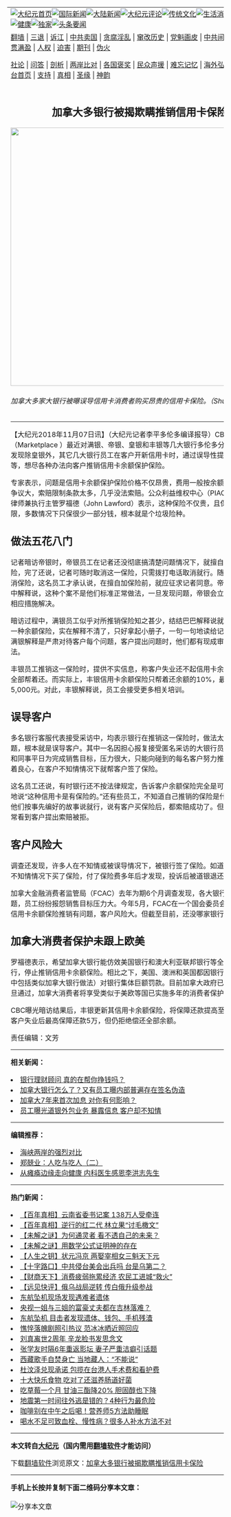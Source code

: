 <a name="1" id="1" target="_blank"></a><span id="1"></span>
<table align=center border="0"><tr><td colspan="2" VALIGN=TOP><a href="https://github.com/mlulcb3960/djy/blob/master/gb/nf1351518.md#1"><img src="https://raw.githubusercontent.com/mlulcb3960/www/master/t/djy/1.jpg" title="大纪元首页" alt="大纪元首页"></a><a href="https://github.com/mlulcb3960/djy/blob/master/gb/n24hr.md#1"><img src="https://raw.githubusercontent.com/mlulcb3960/www/master/t/djy/3.jpg" title="国际新闻" alt="国际新闻"></a><a href="https://github.com/mlulcb3960/djy/blob/master/gb/nsc413.md#1"><img src="https://raw.githubusercontent.com/mlulcb3960/www/master/t/djy/4.jpg" title="大陆新闻" alt="大陆新闻"></a><a href="https://github.com/mlulcb3960/djy/blob/master/gb/news392.md#1"><img src="https://raw.githubusercontent.com/mlulcb3960/www/master/t/djy/5.jpg" title="大纪元评论" alt="大纪元评论"></a><a href="https://github.com/mlulcb3960/djy/blob/master/gb/news2007.md#1"><img src="https://raw.githubusercontent.com/mlulcb3960/www/master/t/djy/6.jpg" title="传统文化" alt="传统文化"></a><a href="https://github.com/mlulcb3960/djy/blob/master/gb/news2008.md#1"><img src="https://raw.githubusercontent.com/mlulcb3960/www/master/t/djy/7.jpg" title="生活消费" alt="生活消费"></a><a href="https://github.com/mlulcb3960/djy/blob/master/gb/ncyule.md#1"><img src="https://raw.githubusercontent.com/mlulcb3960/www/master/t/djy/8.jpg" title="娱乐休闲" alt="娱乐休闲"></a><a href="https://github.com/mlulcb3960/djy/blob/master/gb/nsc1002.md#1"><img src="https://raw.githubusercontent.com/mlulcb3960/www/master/t/djy/9.jpg" title="健康" alt="健康"></a><a href="https://github.com/mlulcb3960/djy/blob/master/gb/nf6092.md#1"><img src="https://raw.githubusercontent.com/mlulcb3960/www/master/t/djy/10a.jpg" title="独家" alt="独家"></a><a href="https://github.com/mlulcb3960/djy/blob/master/gb/nf4514.md#1"><img src="https://raw.githubusercontent.com/mlulcb3960/www/master/t/djy/12a.jpg" title="头条要闻" alt="头条要闻"></a></td></tr>
<tr><td colspan="2" VALIGN=TOP><a target="_blank" href="https://github.com/mlulcb3960/www/blob/master/README.md?zsrh#1">翻墙</a> | <a target="_blank" href="https://github.com/mlulcb3960/djy/blob/master/gb/nf5657.md#1">三退</a> | <a target="_blank" href="https://github.com/mlulcb3960/djy/blob/master/gb/nf6124.md#1">诉江</a> | <a target="_blank" href="https://github.com/mlulcb3960/djy/blob/master/gb/nf1176117.md#1">中共卖国</a> | <a target="_blank" href="https://github.com/mlulcb3960/djy/blob/master/gb/nf5773.md#1">贪腐淫乱</a> | <a target="_blank" href="https://github.com/mlulcb3960/djy/blob/master/gb/nf1176115.md#1">窜改历史</a> | <a target="_blank" href="https://github.com/mlulcb3960/djy/blob/master/gb/nf1176107.md#1">党魁画皮</a> | <a target="_blank" href="https://github.com/mlulcb3960/djy/blob/master/gb/nf1320400.md#1">中共间谍</a> | <a target="_blank" href="https://github.com/mlulcb3960/djy/blob/master/gb/nf1176114.md#1">破坏传统</a> | <a target="_blank" href="https://github.com/mlulcb3960/ntdtv/blob/master/gb/prog447_1.md#1">恶贯满盈</a> | <a target="_blank" href="https://github.com/mlulcb3960/djy/blob/master/gb/ncid278.md#1">人权</a> | <a target="_blank" href="https://github.com/mlulcb3960/djy/blob/master/gb/nf1176111.md#1">迫害</a> | <a target="_blank" href="https://gitlab.com/szzdlab/mh-qikan/blob/master/README.md#1">期刊</a> | <a target="_blank" href="https://github.com/mlulcb3960/djy/blob/master/gb/nf5562.md#1">伪火</a></p><p><a target="_blank" href="https://github.com/mlulcb3960/djy/blob/master/gb/9p.md#1">社论</a> | <a target="_blank" href="https://github.com/mlulcb3960/djy/blob/master/gb/nf4378.md#1">问答</a> | <a target="_blank" href="https://github.com/mlulcb3960/djy/blob/master/gb/nf5792.md#1">剖析</a> | <a target="_blank" href="https://github.com/mlulcb3960/djy/blob/master/gb/nf5735.md#1">两岸比对</a> | <a target="_blank" href="https://github.com/mlulcb3960/djy/blob/master/gb/nf6119.md#1">各国褒奖</a> | <a target="_blank" href="https://github.com/mlulcb3960/djy/blob/master/gb/nf6120.md#1">民众声援</a> | <a target="_blank" href="https://github.com/mlulcb3960/djy/blob/master/gb/nf1188594.md#1">难忘记忆</a> | <a target="_blank" href="https://github.com/mlulcb3960/djy/blob/master/gb/nf3180.md#1">海外弘传</a> | <a target="_blank" href="https://github.com/mlulcb3960/djy/blob/master/gb/nf5410.md#1">万人上访</a> | <a target="_blank" href="https://github.com/mlulcb3960/www/blob/master/README.md?zsrh#1">平台首页</a> | <a target="_blank" href="https://github.com/mlulcb3960/djy/blob/master/gb/nf4386.md#1">支持</a> | <a target="_blank" href="https://github.com/mlulcb3960/djy/blob/master/gb/nf4389.md#1">真相</a> | <a target="_blank" href="https://github.com/mlulcb3960/djy/blob/master/gb/nf5790.md#1">圣缘</a> | <a target="_blank" href="https://github.com/mlulcb3960/djy/blob/master/gb/nf4786.md#1">神韵</a></td></tr>
<tr><td VALIGN=TOP width="626"><h2 align=center>加拿大多银行被揭欺瞒推销信用卡保险</h2>
<img width="600" src="https://i.epochtimes.com/assets/uploads/2018/11/shutterstock_410714692-1-600x400.jpg" />
<h6>加拿大多家大银行被曝误导信用卡消费者购买昂贵的信用卡保险。（Shutterstock）
</h6>
<hr>
	<p>【大纪元2018年11月07日讯】（大纪元记者李平多伦多编译报导）CBC市场调查（Marketplace ）最近对满银、帝银、皇银和丰银等几大银行多伦多分行进行暗访，发现除皇银外，其它几大银行员工在客户开新信用卡时，通过误导性提问和不实信息等，想尽各种办法向客户<ahref="https://github.com/mlulcb3960/djy/blob/master/gb/tag/%E6%8E%A8%E9%94%80.md#1">推销</a>信用卡余额保护保险。</p>
<p>专家表示，问题是信用卡余额保护保险价格不仅昂贵，费用一般按余额比例抽取，且争议大，索赔限制条款太多，几乎没法索赔。公众利益维权中心（PIAC）消费者权利律师兼执行主管罗福德（John Lawford）表示，这种保险不仅贵，且保险范围极其有限，多数情况下只保很少一部分钱，根本就是个垃圾险种。</p>
<h2>做法五花八门</h2>
<p>记者暗访帝银时，帝银员工在记者还没彻底搞清楚问题情况下，就擅自加了这一保险，完了还说，记者可随时取消这一保险，只需拨打电话取消就行。随后记者要求取消保险，这名员工才承认说，在擅自加保险前，就应征求记者同意。帝银在随后声明中解释说，这种个案不是他们标准正常做法，一旦发现问题，帝银会立即调查并采取相应措施解决。</p>
<p>暗访过程中，满银员工似乎对所<ahref="https://github.com/mlulcb3960/djy/blob/master/gb/tag/%E6%8E%A8%E9%94%80.md#1">推销</a>保险知之甚少，结结巴巴解释说就是一种保险，一种余额保险，实在解释不清了，只好拿起小册子，一句一句地读给记者听。对此，满银解释是严肃对待客户每个问题，客户提出问题时，他们都有现成审查和解决办法。</p>
<p>丰银员工推销这一保险时，提供不实信息，称客户失业还不起信用卡余额时，银行会全部帮着还。而实际上，丰银信用卡余额保险只帮着还余额的10%，最多帮着还5,000元。对此，丰银解释说，员工会接受更多相关培训。</p>
<h2>误导客户</h2>
<p>多名银行客服代表接受采访中，均表示银行在推销这一保险时，做法太过，方法有问题，根本就是误导客户。其中一名因担心报复接受匿名采访的大银行员工说，他自己和同事平日为完成销售目标，压力很大，只能向碰到的每名客户努力推销，有时会昧着良心，在客户不知情情况下就帮客户签了保险。</p>
<p>这名员工还说，有时银行还不按法律规定，告诉客户余额保险完全是可选的，只含糊地说“这种信用卡是有保险的。”还有些员工，不知道自己推销的保险是什么，银行只叫他们按事先编好的故事说就行，说有客户买保险后，都索赔成功了。但实际上，他经常看到客户提出索赔被拒。</p>
<h2>客户风险大</h2>
<p>调查还发现，许多人在不知情或被误导情况下，被银行签了保险。如道银有名客户在不知情情况下买了保险，付了保险费多年后才发现，投诉后被道银退还6,000多元。</p>
<p>加拿大金融消费者监管局（FCAC）去年为期6个月调查发现，各大银行销售做法有问题，员工纷纷报怨销售目标压力大。今年5月，FCAC在一个国会委员会上警告，银行信用卡余额保险推销有问题，客户风险大。但截至目前，还没哪家银行因此被罚。</p>
<h2>加拿大消费者保护未跟上欧美</h2>
<p>罗福德表示，希望<ahref="https://github.com/mlulcb3960/djy/blob/master/gb/tag/%E5%8A%A0%E6%8B%BF%E5%A4%A7%E9%93%B6%E8%A1%8C.md#1">加拿大银行</a>能仿效美国银行和澳大利亚联邦银行等全球主要大银行，停止推销信用卡余额保险。相比之下，美国、澳洲和英国都因银行误导客户（其中包括类似加拿大银行做法）对银行集体巨额罚款。目前加拿大政府已拟订新法，一旦通过，加拿大消费者将享受类似于美欧等国已实施多年的消费者保护。</p>
<p>CBC曝光暗访结果后，丰银更新其信用卡余额保险，将保障还款提高至余额的20%，客户失业后最高保障还款5万，但仍拒绝偿还全部余额。</p>
<p>责任编辑：文芳</p>
	
<hr>


<strong>相关新闻：</strong>
<li><a href="https://github.com/mlulcb3960/djy/blob/master/gb/17/4/18/n9050571.md#1">银行理财顾问 真的在帮你挣钱吗？</a></li>
<li><a href="https://github.com/mlulcb3960/djy/blob/master/gb/17/5/31/n9209376.md#1">加拿大银行怎么了？又有员工曝内部普遍存在签名伪造</a></li>
<li><a href="https://github.com/mlulcb3960/djy/blob/master/gb/17/7/12/n9383442.md#1">加拿大7年来首次加息 对你有何影响？</a></li>
<li><a href="https://github.com/mlulcb3960/djy/blob/master/gb/17/10/23/n9762675.md#1">员工曝光道银外包业务 暴露信息 客户却不知情</a></li>
<hr>


<strong>编辑推荐：</strong>
<li><a href="https://github.com/upjkzu3674/djy/blob/master/gb/8/12/18/n2367165.md?dfh#1" target="_blank">海峡两岸的强烈对比</a></li><li><a href="https://github.com/tsiac2612/djy/blob/master/gb/18/1/25/n10086007.md#1" target="_blank">郑兢业：人吃与吃人（二）</a></li><li><a href="https://github.com/tsiac2612/djy/blob/master/gb/17/11/24/n9888525.md#1" target="_blank">从瘫痪边缘走向健康 内科医生感恩李洪志先生</a></li>
<hr>

<strong>热门新闻：</strong>
<li><a href="https://github.com/mlulcb3960/djy/blob/master/gb/21/12/16/n13442125.md#1">【百年真相】云南省委书记案 138万人受牵连</a></li>
<li><a href="https://github.com/mlulcb3960/djy/blob/master/gb/22/3/9/n13632327.md#1">【百年真相】逆行的红二代 林立果“讨毛檄文”</a></li>
<li><a href="https://github.com/mlulcb3960/djy/blob/master/gb/22/3/21/n13660848.md#1">【未解之谜】为何通灵者 看不透自己的未来？</a></li>
<li><a href="https://github.com/mlulcb3960/djy/blob/master/gb/22/3/17/n13653509.md#1">【未解之谜】用数学公式证明神的存在</a></li>
<li><a href="https://github.com/mlulcb3960/djy/blob/master/gb/22/3/10/n13635781.md#1">【人生之钥】状元冯京 两娶宰相女三魁天下元</a></li>
<li><a href="https://github.com/mlulcb3960/djy/blob/master/gb/22/3/24/n13669257.md#1">【十字路口】中共侵台美会出兵吗 台是乌第二？</a></li>
<li><a href="https://github.com/mlulcb3960/djy/blob/master/gb/22/3/23/n13668288.md#1">【财商天下】消费疲弱拖累经济 农民工进城“救火”</a></li>
<li><a href="https://github.com/mlulcb3960/djy/blob/master/gb/22/3/23/n13668537.md#1">【远见快评】俄乌战局逆转 传白俄升级参战</a></li>
<li><a href="https://github.com/mlulcb3960/djy/blob/master/gb/22/3/22/n13664654.md#1">东航坠机现场发现遇难者遗体</a></li>
<li><a href="https://github.com/mlulcb3960/djy/blob/master/gb/22/3/17/n13654404.md#1">央视一姐与三姐的富豪丈夫都在吉林落难？</a></li>
<li><a href="https://github.com/mlulcb3960/djy/blob/master/gb/22/3/22/n13664455.md#1">东航坠机 目击者发现遗体、钱包、手机残渣</a></li>
<li><a href="https://github.com/mlulcb3960/djy/blob/master/gb/22/3/21/n13663163.md#1">憔悴落魄剧照引热议 范冰冰晒近照回应</a></li>
<li><a href="https://github.com/mlulcb3960/djy/blob/master/gb/22/3/22/n13665593.md#1">刘真离世2周年 辛龙脸书发思念文</a></li>
<li><a href="https://github.com/mlulcb3960/djy/blob/master/gb/22/3/21/n13663320.md#1">张学友时隔6年重返影坛 妻子严重洁癖引话题</a></li>
<li><a href="https://github.com/mlulcb3960/djy/blob/master/gb/22/3/23/n13666484.md#1">西藏歌手自焚身亡 当地藏人：“不能说”</a></li>
<li><a href="https://github.com/mlulcb3960/djy/blob/master/gb/22/3/22/n13665879.md#1">杜汶泽兑现承诺 包揽在台港人手术费和看护费</a></li>
<li><a href="https://github.com/mlulcb3960/djy/blob/master/gb/22/3/14/n13645679.md#1">十大快乐食物 吃对了还滋养肠道好菌</a></li>
<li><a href="https://github.com/mlulcb3960/djy/blob/master/gb/22/3/22/n13664939.md#1">吃草莓一个月 甘油三酯降20% 胆固醇也下降</a></li>
<li><a href="https://github.com/mlulcb3960/djy/blob/master/gb/22/3/23/n13667301.md#1">地震第一时间往外逃是错的？4种行为最危险</a></li>
<li><a href="https://github.com/mlulcb3960/djy/blob/master/gb/22/3/22/n13664976.md#1">咖啡别在中午之后喝！营养师5方法助睡眠</a></li>
<li><a href="https://github.com/mlulcb3960/djy/blob/master/gb/22/3/19/n13658365.md#1">喝水不足可致血栓、慢性病？很多人补水方法不对</a></li>
<hr>

<strong>本文转自<a href="https://www.epochtimes.com">大纪元</a>（国内需用<a href="https://github.com/mlulcb3960/www/blob/master/README.md#8">翻墙软件</a>才能访问）</strong><p>下载<a href="https://github.com/mlulcb3960/www/blob/master/README.md#8">翻墙软件</a>浏览原文：<a href="https://www.epochtimes.com/gb/18/11/7/n10836429.htm">加拿大多银行被揭欺瞒推销信用卡保险</a></p><hr>

<strong>手机上长按并复制下面二维码分享本文章：</strong><br><br><img src="https://chart.apis.google.com/chart?cht=qr&chs=240x240&choe=UTF-8&chld=M|2&chl=https://github.com/mlulcb3960/djy/blob/master/gb/18/11/7/n10836429.md%231" title="分享本文章"></td><td VALIGN=TOP><a href="https://github.com/mlulcb3960/djy/blob/master/gb/16/1/21/n4622075.md?dfh#1" target="_blank"><img src="https://raw.githubusercontent.com/mlulcb3960/djy/master/gb/300/wei-f1.jpg" title="中共的伪火骗局"  alt="中共的伪火骗局"></a><br><a href="https://github.com/mlulcb3960/www/blob/master/README.md?dfh#9" target="_blank"><img src="https://raw.githubusercontent.com/mlulcb3960/djy/master/gb/300/yong-h.jpg" title="永恒的见证"  alt="永恒的见证"></a><br><a href="https://github.com/mlulcb3960/djy/blob/master/gb/13/9/29/n3974789.md?dfh#1" target="_blank"><img src="https://raw.githubusercontent.com/mlulcb3960/djy/master/gb/300/shang-lnz.jpg" title="善良女子被中共投男牢"  alt="善良女子被中共投男牢"></a><br><a href="https://github.com/mlulcb3960/djy/blob/master/gb/16/3/16/n4663449.md?dfh#1" target="_blank"><img src="https://raw.githubusercontent.com/mlulcb3960/djy/master/gb/300/huo-z3.jpg" title="警卫目击活摘器官"  alt="警卫目击活摘器官"></a><br><a href="https://github.com/mlulcb3960/djy/blob/master/gb/16/8/7/n8177641.md?dfh#1" target="_blank"><img src="https://raw.githubusercontent.com/mlulcb3960/djy/master/gb/300/huo-z4.jpg" title="证人描述活摘恐怖"  alt="证人描述活摘恐怖"></a><br><a href="https://github.com/mlulcb3960/djy/blob/master/gb/10/4/19/n2881569.md?dfh#1" target="_blank"><img src="https://raw.githubusercontent.com/mlulcb3960/djy/master/gb/300/huo-z1.jpg" title="揭开活摘器官黑幕"  alt="揭开活摘器官黑幕"></a><br><a href="https://github.com/mlulcb3960/djy/blob/master/gb/10/11/7/n3077476.md?dfh#1" target="_blank"><img src="https://raw.githubusercontent.com/mlulcb3960/djy/master/gb/300/ma-ks.jpg" title="马克思的成魔之路"  alt="马克思的成魔之路"></a><br><a href="https://github.com/mlulcb3960/djy/blob/master/gb/14/6/9/n4173977.md?dfh#1" target="_blank"><img src="https://raw.githubusercontent.com/mlulcb3960/djy/master/gb/300/chang-zs.jpg" title="藏字石 蕴天机"  alt="藏字石 蕴天机"></a><br><a href="https://github.com/mlulcb3960/djy/blob/master/gb/18/5/10/n10381511.md?dfh#1" target="_blank"><img src="https://raw.githubusercontent.com/mlulcb3960/djy/master/gb/300/st1.jpg" title="关注三亿人三退"  alt="关注三亿人三退"></a><br><a href="https://github.com/mlulcb3960/djy/blob/master/gb/18/3/21/n10237682.md?dfh#1" target="_blank"><img src="https://raw.githubusercontent.com/mlulcb3960/djy/master/gb/300/jie-t.jpg" title="解体中共复兴中华"  alt="解体中共复兴中华"></a><br><a href="https://github.com/mlulcb3960/djy/blob/master/gb/9/2/9/n2422991.md?dfh#1" target="_blank"><img src="https://raw.githubusercontent.com/mlulcb3960/djy/master/gb/300/gao-zs.jpg" title="中共迫害良心律师"  alt="中共迫害良心律师"></a><br><a href="https://github.com/mlulcb3960/djy/blob/master/gb/18/12/9/n10900044.md?dfh#1" target="_blank"><img src="https://raw.githubusercontent.com/mlulcb3960/djy/master/gb/300/sj1.jpg" title="三百多万人举报江泽民"  alt="三百多万人举报江泽民"></a><br><a href="https://github.com/mlulcb3960/djy/blob/master/gb/18/8/28/n10672014.md?dfh#1" target="_blank"><img src="https://raw.githubusercontent.com/mlulcb3960/djy/master/gb/300/sj2.jpg" title="这些官员为何起诉江泽民"  alt="这些官员为何起诉江泽民"></a><br><a href="https://github.com/mlulcb3960/djy/blob/master/gb/8/12/18/n2367165.md?dfh#1" target="_blank"><img src="https://raw.githubusercontent.com/mlulcb3960/djy/master/gb/300/liangan.jpg" title="海峡两岸的强烈对比"  alt="海峡两岸的强烈对比"></a><br><a href="https://github.com/mlulcb3960/djy/blob/master/gb/15/12/10/n4593139.md?dfh#1" target="_blank"><img src="https://raw.githubusercontent.com/mlulcb3960/djy/master/gb/300/jia-ndzl.jpg" title="加拿大总理的贺信"  alt="加拿大总理的贺信"></a><br><a href="https://github.com/mlulcb3960/djy/blob/master/gb/11/6/17/n3289382.md?dfh#1" target="_blank"><img src="https://raw.githubusercontent.com/mlulcb3960/djy/master/gb/300/xiao-wd.jpg" title="探寻真相兼听则明"  alt="探寻真相兼听则明"></a><br><a href="https://github.com/mlulcb3960/djy/blob/master/gb/18/10/27/n10812623.md?dfh#1" target="_blank"><img src="https://raw.githubusercontent.com/mlulcb3960/djy/master/gb/300/yindu.jpg" title="印度媒体报道东方"  alt="印度媒体报道东方"></a><br><a href="https://github.com/mlulcb3960/djy/blob/master/gb/18/6/9/n10469652.md?dfh#1" target="_blank"><img src="https://raw.githubusercontent.com/mlulcb3960/djy/master/gb/300/xie-j.jpg" title="不一样的海外校园"  alt="不一样的海外校园"></a><br><a href="https://github.com/mlulcb3960/djy/blob/master/gb/7/4/5/n1669415.md?dfh#1" target="_blank"><img src="https://raw.githubusercontent.com/mlulcb3960/djy/master/gb/300/li-up.jpg" title="从大师到徒弟的传奇"  alt="从大师到徒弟的传奇"></a><br><a href="https://github.com/mlulcb3960/djy/blob/master/gb/17/5/26/n9191512.md?dfh#1" target="_blank"><img src="https://raw.githubusercontent.com/mlulcb3960/djy/master/gb/300/zfl2.jpg" title="亿万人与东方一本奇书"  alt="亿万人与东方一本奇书"></a><br><a href="https://github.com/mlulcb3960/djy/blob/master/gb/13/11/27/n4020290.md?dfh#1" target="_blank"><img src="https://raw.githubusercontent.com/mlulcb3960/djy/master/gb/300/zhen-h.jpg" title="大陆见不到的震撼场面"  alt="大陆见不到的震撼场面"></a><br><a href="https://github.com/mlulcb3960/djy/blob/master/gb/15/7/17/n4482910.md?dfh#1" target="_blank"><img src="https://raw.githubusercontent.com/mlulcb3960/djy/master/gb/300/dalu-sk.jpg" title="人心向善 大陆当初盛况"  alt="人心向善 大陆当初盛况"></a><br><a href="https://github.com/mlulcb3960/djy/blob/master/gb/19/1/5/n10955468.md?dfh#1" target="_blank"><img src="https://raw.githubusercontent.com/mlulcb3960/djy/master/gb/300/zfl1.jpg" title="追寻真理 这书讲什么"  alt="追寻真理 这书讲什么"></a><br><a href="https://github.com/mlulcb3960/www/blob/master/README.md?dfh#1" target="_blank"><img src="https://raw.githubusercontent.com/mlulcb3960/djy/master/gb/300/fq1.jpg" title="下载免费翻墙软件"  alt="下载免费翻墙软件"></a><br></td></tr></table>
